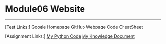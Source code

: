 # Module06 Website
---
[Test Links:]
[Google Homepage](https://www.google.com "Google's Homepage")
[GitHub Webpage Code CheatSheet](https://github.com/adam-p/markdownhere/wiki/Markdown-Cheatsheet)

[Assignment Links:]
[My Python Code](https://github.com/JessiVelazquez/IntroToProg-Python-Mod06/blob/main/Assignment_06.py)
[My Knowledge Document](https://github.com/JessiVelazquez/IntroToProg-Python-Mod06/blob/main/Summary.docx)

